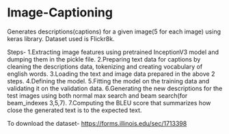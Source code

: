 # Image-Captioning
Generates descriptions(captions) for a given image(5 for each image) using keras library. Dataset used is Flickr8k.

Steps-
1.Extracting image features using pretrained InceptionV3 model and dumping them in the pickle file.
2.Preparing text data for captions by cleaning the descriptions data, tokenizing and creating vocabulary of english words.
3.Loading the text and image data prepared in the above 2 steps.
4.Defining the model.
5.Fitting the model on the training data and validating it on the validation data.
6.Generating the new descriptions for the test images using both normal max search and beam search(for beam_indexes 3,5,7).
7.Computing the BLEU score that summarizes how close the generated text is to the expected text.

To download the dataset- https://forms.illinois.edu/sec/1713398
